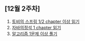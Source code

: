 ## [12월 2주차]
1. [토비의 스프링 1/2 chapter 이상 읽기](study/spring_study_2.md)
1. [자바의정석 1 chapter 읽기](study/java_study_1.md)
1. [알고리즘 1문제 이상 풀기](https://buddev.tistory.com/86)